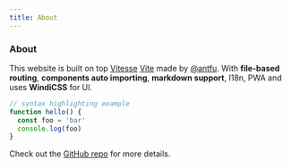 ```yaml
---
title: About
---
```


<div class="text-center">
  <!-- You can use Vue components inside markdown -->
  <carbon-dicom-overlay class="text-4xl -mb-6 m-auto" />
  <h3>About</h3>
</div>

This website is built on top [Vitesse](https://github.com/antfu/vitesse) [Vite](https://github.com/vitejs/vite) made by [@antfu](https://github.com/antfu). With **file-based routing**, **components auto importing**, **markdown support**, I18n, PWA and uses **WindiCSS** for UI.

```js
// syntax highlighting example
function hello() {
  const foo = 'bar'
  console.log(foo)
}
```

Check out the [GitHub repo](https://github.com/antfu/vitesse) for more details.

